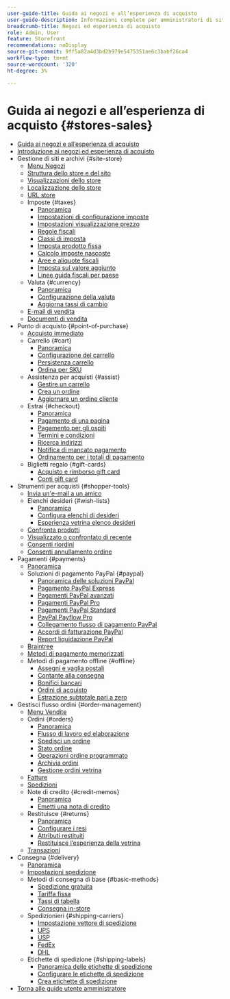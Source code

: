 ```yaml
---
user-guide-title: Guida ai negozi e all’esperienza di acquisto
user-guide-description: Informazioni complete per amministratori di siti, agenti di assistenza clienti e responsabili delle vendite che lavorano in Adobe Commerce e Magento Open Source.
breadcrumb-title: Negozi ed esperienza di acquisto
role: Admin, User
feature: Storefront
recommendations: noDisplay
source-git-commit: 9ff5a82a4d3bd2b979e5475351ae6c3babf26ca4
workflow-type: tm+mt
source-wordcount: '320'
ht-degree: 3%

---
```



# Guida ai negozi e all’esperienza di acquisto {#stores-sales}

+ [Guida ai negozi e all’esperienza di acquisto](guide-overview.md)
+ [Introduzione ai negozi ed esperienza di acquisto](introduction.md)
+ Gestione di siti e archivi {#site-store}
   + [Menu Negozi](stores-menu.md)
   + [Struttura dello store e del sito](stores.md)
   + [Visualizzazioni dello store](store-views.md)
   + [Localizzazione dello store](store-localize.md)
   + [URL store](store-urls.md)
   + Imposte {#taxes}
      + [Panoramica](taxes.md)
      + [Impostazioni di configurazione imposte](tax-settings-general.md)
      + [Impostazioni visualizzazione prezzo](display-settings.md)
      + [Regole fiscali](tax-rules.md)
      + [Classi di imposta](tax-class.md)
      + [Imposta prodotto fissa](fixed-product-tax.md)
      + [Calcolo imposte nascoste](hidden-tax-calculation.md)
      + [Aree e aliquote fiscali](tax-zones-rates.md)
      + [Imposta sul valore aggiunto](vat.md)
      + [Linee guida fiscali per paese](international-tax-guidelines.md)
   + Valuta {#currency}
      + [Panoramica](currency.md)
      + [Configurazione della valuta](currency-configuration.md)
      + [Aggiorna tassi di cambio](currency-update.md)
   + [E-mail di vendita](sales-email.md)
   + [Documenti di vendita](sales-documents.md)
+ Punto di acquisto {#point-of-purchase}
   + [Acquisto immediato](checkout-instant-purchase.md)
   + Carrello {#cart}
      + [Panoramica](cart.md)
      + [Configurazione del carrello](cart-configuration.md)
      + [Persistenza carrello](cart-persistent.md)
      + [Ordina per SKU](order-by-sku.md)
   + Assistenza per acquisti {#assist}
      + [Gestire un carrello](shopping-assisted-cart-manage.md)
      + [Crea un ordine](customer-account-create-order.md)
      + [Aggiornare un ordine cliente](order-update.md)
   + Estrai {#checkout}
      + [Panoramica](checkout-process.md)
      + [Pagamento di una pagina](checkout-one-page.md)
      + [Pagamento per gli ospiti](checkout-guest.md)
      + [Termini e condizioni](terms-and-conditions.md)
      + [Ricerca indirizzi](checkout-address-search.md)
      + [Notifica di mancato pagamento](checkout-payment-failed-emails.md)
      + [Ordinamento per i totali di pagamento](checkout-totals-sort-order.md)
   + Biglietti regalo {#gift-cards}
      + [Acquisto e rimborso gift card](product-gift-card-workflow.md)
      + [Conti gift card](product-gift-card-accounts.md)
+ Strumenti per acquisti {#shopper-tools}
   + [Invia un&#39;e-mail a un amico](email-a-friend.md)
   + Elenchi desideri {#wish-lists}
      + [Panoramica](wishlists.md)
      + [Configura elenchi di desideri](wishlist-configuration.md)
      + [Esperienza vetrina elenco desideri](wishlist-storefront.md)
   + [Confronta prodotti](product-compare.md)
   + [Visualizzato o confrontato di recente](products-viewed-compared.md)
   + [Consenti riordini](reorders-allow.md)
   + [Consenti annullamento ordine](cancel-allow.md)
+ Pagamenti {#payments}
   + [Panoramica](payments.md)
   + Soluzioni di pagamento PayPal {#paypal}
      + [Panoramica delle soluzioni PayPal](paypal.md)
      + [Pagamento PayPal Express](paypal-express-checkout.md)
      + [Pagamenti PayPal avanzati](paypal-payments-advanced.md)
      + [Pagamenti PayPal Pro](paypal-payments-pro.md)
      + [Pagamenti PayPal Standard](paypal-payments-standard.md)
      + [PayPal Payflow Pro](paypal-payflow-pro.md)
      + [Collegamento flusso di pagamento PayPal](paypal-payflow-link.md)
      + [Accordi di fatturazione PayPal](paypal-billing-agreements.md)
      + [Report liquidazione PayPal](paypal-settlement-reports.md)
   + [Braintree](braintree.md)
   + [Metodi di pagamento memorizzati](stored-payment-methods.md)
   + Metodi di pagamento offline {#offline}
      + [Assegni e vaglia postali](check-money-order.md)
      + [Contante alla consegna](cash-on-delivery.md)
      + [Bonifici bancari](bank-transfer.md)
      + [Ordini di acquisto](purchase-order.md)
      + [Estrazione subtotale pari a zero](zero-subtotal-checkout.md)
+ Gestisci flusso ordini {#order-management}
   + [Menu Vendite](sales-menu.md)
   + Ordini {#orders}
      + [Panoramica](orders.md)
      + [Flusso di lavoro ed elaborazione](order-processing.md)
      + [Spedisci un ordine](order-ship.md)
      + [Stato ordine](order-status.md)
      + [Operazioni ordine programmato](order-scheduled-operations.md)
      + [Archivia ordini](order-archive.md)
      + [Gestione ordini vetrina](orders-storefront.md)
   + [Fatture](invoices.md)
   + [Spedizioni](shipments.md)
   + Note di credito {#credit-memos}
      + [Panoramica](credit-memos.md)
      + [Emetti una nota di credito](credit-memo-create.md)
   + Restituisce {#returns}
      + [Panoramica](returns.md)
      + [Configurare i resi](rma-configure.md)
      + [Attributi restituiti](attributes-returns.md)
      + [Restituisce l’esperienza della vetrina](rma-customer-experience.md)
   + [Transazioni](transactions.md)
+ Consegna {#delivery}
   + [Panoramica](delivery.md)
   + [Impostazioni spedizione](shipping-settings.md)
   + Metodi di consegna di base {#basic-methods}
      + [Spedizione gratuita](shipping-free.md)
      + [Tariffa fissa](shipping-flat-rate.md)
      + [Tassi di tabella](shipping-table-rate.md)
      + [Consegna in-store](shipping-in-store-delivery.md)
   + Spedizionieri {#shipping-carriers}
      + [Impostazione vettore di spedizione](carriers.md)
      + [UPS](ups.md)
      + [USP](usps.md)
      + [FedEx](fedex.md)
      + [DHL](dhl.md)
   + Etichette di spedizione {#shipping-labels}
      + [Panoramica delle etichette di spedizione](shipping-labels.md)
      + [Configurare le etichette di spedizione](shipping-label-configure.md)
      + [Crea etichette di spedizione](shipping-label-create.md)
+ [Torna alle guide utente amministratore](https://experienceleague.adobe.com/en/docs/commerce-admin/user-guides/home)

